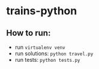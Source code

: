 # trains-python

## How to run:
  - run `virtualenv venv`
  - run solutions: `python travel.py`
  - run tests: `python tests.py`

## 


